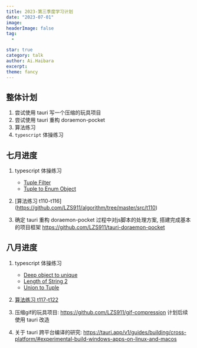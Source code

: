 ```yaml
---
title: 2023-第三季度学习计划
date: "2023-07-01"
image:
headerImage: false
tag:
  -

star: true
category: talk
author: Ai.Haibara
excerpt:
theme: fancy
---
```


## 整体计划

1. 尝试使用 tauri 写一个压缩的玩具项目
2. 尝试使用 tauri 重构 doraemon-pocket
3. 算法练习
4. `typescript` 体操练习

## 七月进度

1. typescript 体操练习

   * [Tuple Filter](https://lzs911.github.io/posts/Typescript%20%E4%BD%93%E6%93%8D%E7%BB%83%E4%B9%A0#16-tuple-filter)
   * [Tuple to Enum Object](https://lzs911.github.io/posts/Typescript%20%E4%BD%93%E6%93%8D%E7%BB%83%E4%B9%A0#17tuple-to-enum-object)

2. [算法练习 t110-t116] (<https://github.com/LZS911/algorithm/tree/master/src/t110>)

3. 确定 tauri 重构 doraemon-pocket 过程中对js脚本的处理方案, 搭建完成基本的项目框架 <https://github.com/LZS911/tauri-doraemon-pocket>

## 八月进度

1. typescript 体操练习
   * [Deep object to unique](https://lzs911.github.io/posts/Typescript%20%E4%BD%93%E6%93%8D%E7%BB%83%E4%B9%A0#18-deep-object-to-unique)
   * [Length of String 2](https://lzs911.github.io/posts/Typescript%20%E4%BD%93%E6%93%8D%E7%BB%83%E4%B9%A0#19-length-of-string-2)
   * [Union to Tuple](https://lzs911.github.io/posts/Typescript%20%E4%BD%93%E6%93%8D%E7%BB%83%E4%B9%A0#20-union-to-tuple)

2. [算法练习 t117-t122](https://github.com/LZS911/algorithm/tree/master/src/t117)

3. 压缩gif的玩具项目: <https://github.com/LZS911/gif-compression> 计划后续使用 tauri 改造

4. 关于 tauri 跨平台编译的研究: <https://tauri.app/v1/guides/building/cross-platform/#experimental-build-windows-apps-on-linux-and-macos>
